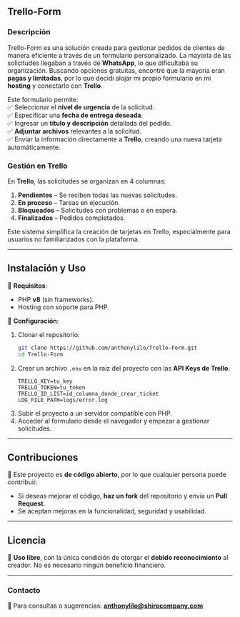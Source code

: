 ## **Trello-Form**  

### **Descripción**  
Trello-Form es una solución creada para gestionar pedidos de clientes de manera eficiente a través de un formulario personalizado. La mayoría de las solicitudes llegaban a través de **WhatsApp**, lo que dificultaba su organización. Buscando opciones gratuitas, encontré que la mayoría eran **pagas y limitadas**, por lo que decidí alojar mi propio formulario en mi **hosting** y conectarlo con **Trello**.  

Este formulario permite:  
✅ Seleccionar el **nivel de urgencia** de la solicitud.  
✅ Especificar una **fecha de entrega deseada**.  
✅ Ingresar un **título y descripción** detallada del pedido.  
✅ **Adjuntar archivos** relevantes a la solicitud.  
✅ Enviar la información directamente a **Trello**, creando una nueva tarjeta automáticamente.  

### **Gestión en Trello**  
En **Trello**, las solicitudes se organizan en 4 columnas:  
1. **Pendientes** – Se reciben todas las nuevas solicitudes.  
2. **En proceso** – Tareas en ejecución.  
3. **Bloqueados** – Solicitudes con problemas o en espera.  
4. **Finalizados** – Pedidos completados.  

Este sistema simplifica la creación de tarjetas en Trello, especialmente para usuarios no familiarizados con la plataforma.  

---

## **Instalación y Uso**  
📌 **Requisitos**:  
- PHP **v8** (sin frameworks).  
- Hosting con soporte para PHP.  

📌 **Configuración**:  
1. Clonar el repositorio:  
   ```bash
   git clone https://github.com/anthonylilo/Trello-Form.git
   cd Trello-Form
   ```  
2. Crear un archivo `.env` en la raíz del proyecto con las **API Keys de Trello**:  
   ```env
   TRELLO_KEY=tu_key
   TRELLO_TOKEN=tu_token
   TRELLO_ID_LIST=id_columna_donde_crear_ticket
   LOG_FILE_PATH=logs/error.log
   ```  
3. Subir el proyecto a un servidor compatible con PHP.  
4. Acceder al formulario desde el navegador y empezar a gestionar solicitudes.  

---

## **Contribuciones**  
🚀 Este proyecto es **de código abierto**, por lo que cualquier persona puede contribuir.  
- Si deseas mejorar el código, **haz un fork** del repositorio y envía un **Pull Request**.  
- Se aceptan mejoras en la funcionalidad, seguridad y usabilidad.  

---

## **Licencia**  
📜 **Uso libre**, con la única condición de otorgar el **debido reconocimiento** al creador. No es necesario ningún beneficio financiero.  

---

### **Contacto**  
📧 Para consultas o sugerencias: **anthonylilo@shirocompany.com**  
